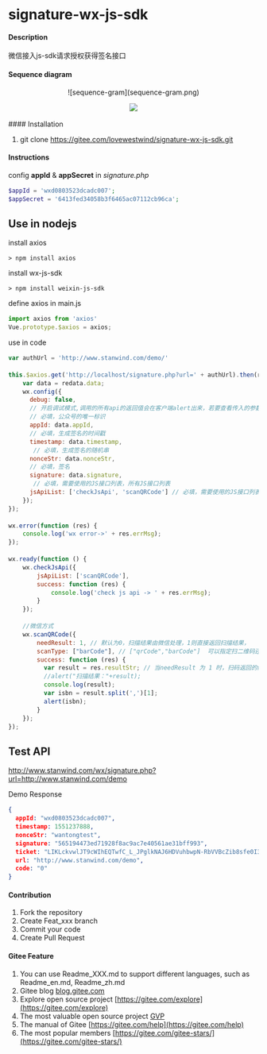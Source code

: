# signature-wx-js-sdk

#### Description
微信接入js-sdk请求授权获得签名接口

#### Sequence diagram
<p align="center">
  ![sequence-gram](sequence-gram.png)
</p>
<p align="center"><a href="https://gitee.com/lovewestwind/signature-wx-js-sdk/blob/master/LICENSEE"><img src="https://img.shields.io/badge/license-MIT-000000.svg" /></a></p>
#### Installation

1. git clone  https://gitee.com/lovewestwind/signature-wx-js-sdk.git

#### Instructions

config **appId** & **appSecret** in *signature.php*
```php
$appId = 'wxd0803523dcadc007';
$appSecret = '6413fed34058b3f6465ac07112cb96ca';
```

## Use in nodejs

install axios
```console
> npm install axios
```

install wx-js-sdk
```console
> npm install weixin-js-sdk
```

define axios in main.js
```javascript
import axios from 'axios'
Vue.prototype.$axios = axios;
```

use in code
```javascript
var authUrl = 'http://www.stanwind.com/demo/'

this.$axios.get('http://localhost/signature.php?url=' + authUrl).then(redata => {
    var data = redata.data;
    wx.config({
      debug: false, 
      // 开启调试模式,调用的所有api的返回值会在客户端alert出来，若要查看传入的参数，可以在pc端打开，参数信息会通过log打出，仅在pc端时才会打印。
      // 必填，公众号的唯一标识
      appId: data.appId, 
      // 必填，生成签名的时间戳
      timestamp: data.timestamp, 
       // 必填，生成签名的随机串
      nonceStr: data.nonceStr,
      // 必填，签名
      signature: data.signature,
       // 必填，需要使用的JS接口列表，所有JS接口列表
      jsApiList: ['checkJsApi', 'scanQRCode'] // 必填，需要使用的JS接口列表
    });
});

wx.error(function (res) {
    console.log('wx error->' + res.errMsg);
});

wx.ready(function () {
    wx.checkJsApi({
        jsApiList: ['scanQRCode'],
        success: function (res) {
            console.log('check js api -> ' + res.errMsg);
        }
    });

    //微信方式
    wx.scanQRCode({
        needResult: 1, // 默认为0，扫描结果由微信处理，1则直接返回扫描结果，
        scanType: ["barCode"], // ["qrCode","barCode"]  可以指定扫二维码还是一维码，默认二者都有
        success: function (res) {
          var result = res.resultStr; // 当needResult 为 1 时，扫码返回的结果
          //alert("扫描结果："+result);
          console.log(result);
          var isbn = result.split(',')[1];
          alert(isbn);
        }
    });
}); 
```

## Test API

http://www.stanwind.com/wx/signature.php?url=http://www.stanwind.com/demo

Demo Response
```json
{
  appId: "wxd0803523dcadc007",
  timestamp: 1551237888,
  nonceStr: "wantongtest",
  signature: "565194473ed71928f8ac9ac7e40561ae31bff993",
  ticket: "LIKLckvwlJT9cWIhEQTwfC_L_JPglkNAJ6HDVuhbwpN-RbVVBcZib8sfe0I3to39DU1LiO5V4hwqIE3cepb51g",
  url: "http://www.stanwind.com/demo",
  code: "0"
}
```

#### Contribution

1. Fork the repository
2. Create Feat_xxx branch
3. Commit your code
4. Create Pull Request


#### Gitee Feature

1. You can use Readme\_XXX.md to support different languages, such as Readme\_en.md, Readme\_zh.md
2. Gitee blog [blog.gitee.com](https://blog.gitee.com)
3. Explore open source project [https://gitee.com/explore](https://gitee.com/explore)
4. The most valuable open source project [GVP](https://gitee.com/gvp)
5. The manual of Gitee [https://gitee.com/help](https://gitee.com/help)
6. The most popular members  [https://gitee.com/gitee-stars/](https://gitee.com/gitee-stars/)